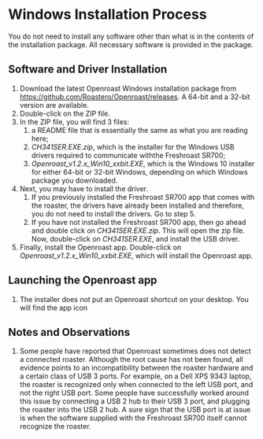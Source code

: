 # Windows Installation Process

You do not need to install any software other than what is in the contents of the installation package.  All necessary software is provided in the package.

## Software and Driver Installation

1. Download the latest Openroast Windows installation package from https://github.com/Roastero/Openroast/releases.  A 64-bit and a 32-bit version are available.
2. Double-click on the ZIP file.
3. In the ZIP file, you will find 3 files:
    1. a README file that is essentially the same as what you are reading here;
    2. *CH341SER.EXE.zip*, which is the installer for the Windows USB drivers required to communicate withthe Freshroast SR700;
    3. *Openroast_v1.2.x_Win10_xxbit.EXE*, which is the Windows 10 installer for either 64-bit or 32-bit Windows, depending on which Windows package you downloaded.
4. Next, you may have to install the driver.
    1. If you previously installed the Freshroast SR700 app that comes with the roaster, the drivers have already been installed and therefore, you do not need to install the drivers. Go to step 5.
    2. If you have not installed the Freshroast SR700 app, then go ahead and double click on *CH341SER.EXE.zip*.  This will open the zip file.  Now, double-click on *CH341SER.EXE*, and install the USB driver.
5. Finally, install the Openroast app.  Double-click on *Openroast_v1.2.x_Win10_xxbit.EXE*, which will install the Openroast app.

## Launching the Openroast app

1. The installer does not put an Openroast shortcut on your desktop.  You will find the app icon

## Notes and Observations

1. Some people have reported that Openroast sometimes does not detect a connected roaster. Although the root cause has not been found, all evidence points to an incompatibility between the roaster hardware and a certain class of USB 3 ports.  For example, on a Dell XPS 9343 laptop, the roaster is recognized only when connected to the left USB port, and not the right USB port.  Some people have successfully worked around this issue by connecting a USB 2 hub to their USB 3 port, and plugging the roaster into the USB 2 hub.  A sure sign that the USB port is at issue is when the software supplied with the Freshroast SR700 itself cannot recognize the roaster.
